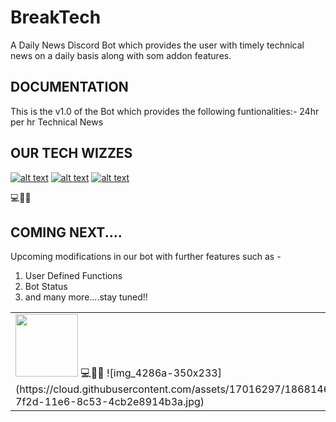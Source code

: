 # BreakTech

A Daily News Discord Bot which provides the user with timely technical news on a daily basis along with som addon features.

## DOCUMENTATION

This is the v1.0 of the Bot which provides the following funtionalities:- 
24hr per hr Technical News

## OUR TECH WIZZES
<!-- Please don't remove this: Grab your social icons from https://github.com/carlsednaoui/gitsocial -->
[![alt text][1.1]][1]
[![alt text][2.1]][2]
[![alt text][6.1]][6]
<!-- icons with padding -->

[1.1]: http://i.imgur.com/tXSoThF.png (twitter icon with padding)
[2.1]: http://i.imgur.com/P3YfQoD.png (facebook icon with padding)
[6.1]: http://i.imgur.com/0o48UoR.png (github icon with padding)

<!-- links to your social media accounts -->
<!-- update these accordingly -->

[1]: http://www.twitter.com/carlsednaoui
[2]: http://www.facebook.com/sednaoui
[6]: http://www.github.com/carlsednaoui

<table>
  <tr>
    <td>
      <img src="https://imgur.com/xlUR625.jpg" height="100">
        💻🏓🏸
        ![img_4286a-350x233](https://cloud.githubusercontent.com/assets/17016297/18681463/da12c5c2-7f2d-11e6-8c53-4cb2e8914b3a.jpg)
    </td>
    <td>
      <img src="https://imgur.com/xlUR625.jpg" height="100">
    </td>
    <td>
      <img src="https://imgur.com/xlUR625.jpg" height="100">
    </td>
💻🏸🏓


## COMING NEXT....

Upcoming modifications in our bot with further features such as - 

1. User Defined Functions
2. Bot Status
3. and many more....stay tuned!!

